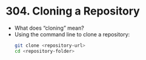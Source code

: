 # 304. Cloning a Repository

- What does “cloning” mean?
- Using the command line to clone a repository:
  ```sh
  git clone <repository-url>
  cd <repository-folder>
  ```
